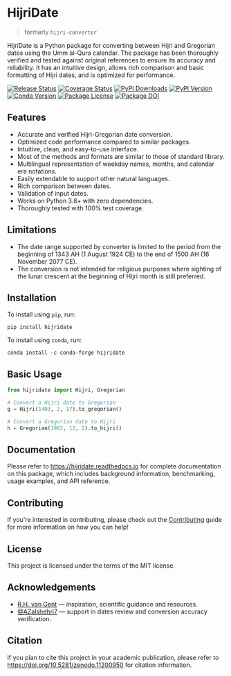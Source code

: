 # HijriDate

<!-- start description -->

> formerly `hijri-converter`

HijriDate is a Python package for converting between Hijri and Gregorian dates using the Umm al-Qura calendar. The package has been thoroughly verified and tested against original references to ensure its accuracy and reliability. It has an intuitive design, allows rich comparison and basic formatting of Hijri dates, and is optimized for performance.

<!-- end description -->

<!-- start badges -->

[![Release Status](https://img.shields.io/github/actions/workflow/status/dralshehri/hijridate/package-release.yml?label=release)][release] [![Coverage Status](https://img.shields.io/badge/coverage-100%25-success)][coverage] [![PyPI Downloads](https://img.shields.io/pypi/dm/hijri-converter?color=blue)][downloads] [![PyPI Version](https://img.shields.io/pypi/v/hijridate)][pypi-version] [![Conda Version](https://img.shields.io/conda/vn/conda-forge/hijridate)][conda-version] [![Package License](https://img.shields.io/github/license/dralshehri/hijridate)][license] [![Package DOI](https://img.shields.io/badge/doi-10.5281%2Fzenodo.11200950-blue) ][doi]

[release]: https://github.com/dralshehri/hijridate/actions/workflows/pypi-release.yml
[coverage]: https://github.com/dralshehri/hijridate/actions/workflows/pypi-release.yml
[downloads]: https://pypistats.org/packages/hijri-converter
[pypi-version]: https://pypi.python.org/pypi/hijridate
[conda-version]: https://anaconda.org/conda-forge/hijridate
[license]: https://github.com/dralshehri/hijridate/blob/main/LICENSE
[doi]: https://doi.org/10.5281/zenodo.11200950

<!-- end badges -->

<!-- start summary -->

## Features

- Accurate and verified Hijri-Gregorian date conversion.
- Optimized code performance compared to similar packages.
- Intuitive, clean, and easy-to-use interface.
- Most of the methods and formats are similar to those of standard library.
- Multilingual representation of weekday names, months, and calendar era notations.
- Easily extendable to support other natural languages.
- Rich comparison between dates.
- Validation of input dates.
- Works on Python 3.8+ with zero dependencies.
- Thoroughly tested with 100% test coverage.

## Limitations

- The date range supported by converter is limited to the period from the beginning of 1343 AH (1 August 1924 CE) to the end of 1500 AH (16 November 2077 CE).
- The conversion is not intended for religious purposes where sighting of the lunar crescent at the beginning of Hijri month is still preferred.

## Installation

To install using `pip`, run:

```shell
pip install hijridate
```

To install using `conda`, run:

```shell
conda install -c conda-forge hijridate
```

## Basic Usage

```python
from hijridate import Hijri, Gregorian

# Convert a Hijri date to Gregorian
g = Hijri(1403, 2, 17).to_gregorian()

# Convert a Gregorian date to Hijri
h = Gregorian(1982, 12, 2).to_hijri()
```

<!-- end summary -->

## Documentation

Please refer to <https://hijridate.readthedocs.io> for complete documentation on this package, which includes background information, benchmarking, usage examples, and API reference.

## Contributing

If you're interested in contributing, please check out the [Contributing](https://github.com/dralshehri/hijridate/blob/main/CONTRIBUTING.md) guide for more information on how you can help!

## License

This project is licensed under the terms of the MIT license.

<!-- start attrs -->

## Acknowledgements

- [R.H. van Gent](http://www.staff.science.uu.nl/~gent0113) &mdash; inspiration, scientific guidance and resources.
- [@AZalshehri7](https://github.com/AZalshehri7) &mdash; support in dates review and conversion accuracy verification.

## Citation

If you plan to cite this project in your academic publication, please refer to <https://doi.org/10.5281/zenodo.11200950> for citation information.
